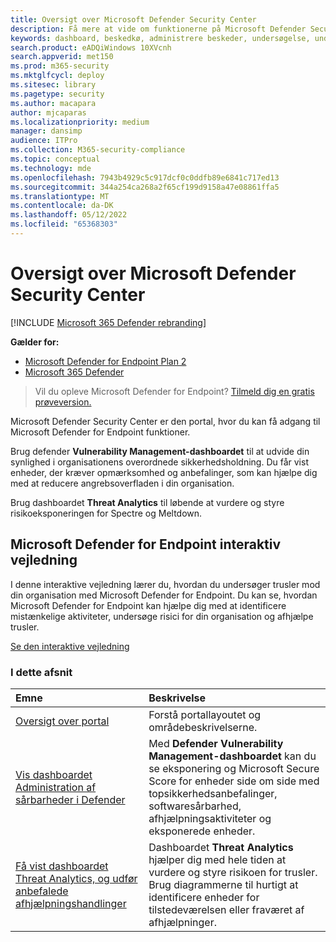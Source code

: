 ```yaml
---
title: Oversigt over Microsoft Defender Security Center
description: Få mere at vide om funktionerne på Microsoft Defender Security Center, herunder hvordan beskeder fungerer, og forslag til, hvordan du kan undersøge mulige brud og angreb.
keywords: dashboard, beskedkø, administrere beskeder, undersøgelse, undersøge beskeder, undersøge enheder, sende filer, dyb analyse, høj, mellem, lav, alvorsgrad, ioc, ioa
search.product: eADQiWindows 10XVcnh
search.appverid: met150
ms.prod: m365-security
ms.mktglfcycl: deploy
ms.sitesec: library
ms.pagetype: security
ms.author: macapara
author: mjcaparas
ms.localizationpriority: medium
manager: dansimp
audience: ITPro
ms.collection: M365-security-compliance
ms.topic: conceptual
ms.technology: mde
ms.openlocfilehash: 7943b4929c5c917dcf0c0ddfb89e6841c717ed13
ms.sourcegitcommit: 344a254ca268a2f65cf199d9158a47e08861ffa5
ms.translationtype: MT
ms.contentlocale: da-DK
ms.lasthandoff: 05/12/2022
ms.locfileid: "65368303"
---
```

# <a name="overview-of-microsoft-defender-security-center"></a>Oversigt over Microsoft Defender Security Center

[!INCLUDE [Microsoft 365 Defender rebranding](../../includes/microsoft-defender.md)]


**Gælder for:**
- [Microsoft Defender for Endpoint Plan 2](https://go.microsoft.com/fwlink/?linkid=2154037)
- [Microsoft 365 Defender](https://go.microsoft.com/fwlink/?linkid=2118804)


> Vil du opleve Microsoft Defender for Endpoint? [Tilmeld dig en gratis prøveversion.](https://signup.microsoft.com/create-account/signup?products=7f379fee-c4f9-4278-b0a1-e4c8c2fcdf7e&ru=https://aka.ms/MDEp2OpenTrial?ocid=docs-wdatp-usewdatp-abovefoldlink)

Microsoft Defender Security Center er den portal, hvor du kan få adgang til Microsoft Defender for Endpoint funktioner.

Brug defender **Vulnerability Management-dashboardet** til at udvide din synlighed i organisationens overordnede sikkerhedsholdning. Du får vist enheder, der kræver opmærksomhed og anbefalinger, som kan hjælpe dig med at reducere angrebsoverfladen i din organisation.

Brug dashboardet **Threat Analytics** til løbende at vurdere og styre risikoeksponeringen for Spectre og Meltdown.

## <a name="microsoft-defender-for-endpoint-interactive-guide"></a>Microsoft Defender for Endpoint interaktiv vejledning
I denne interaktive vejledning lærer du, hvordan du undersøger trusler mod din organisation med Microsoft Defender for Endpoint. Du kan se, hvordan Microsoft Defender for Endpoint kan hjælpe dig med at identificere mistænkelige aktiviteter, undersøge risici for din organisation og afhjælpe trusler.

[Se den interaktive vejledning](https://aka.ms/MSDE-IG)

### <a name="in-this-section"></a>I dette afsnit

Emne | Beskrivelse
:---|:---
[Oversigt over portal](portal-overview.md) | Forstå portallayoutet og områdebeskrivelserne.
[Vis dashboardet Administration af sårbarheder i Defender](../defender-vulnerability-management/tvm-dashboard-insights.md) | Med **Defender Vulnerability Management-dashboardet** kan du se eksponering og Microsoft Secure Score for enheder side om side med topsikkerhedsanbefalinger, softwaresårbarhed, afhjælpningsaktiviteter og eksponerede enheder.
[Få vist dashboardet Threat Analytics, og udfør anbefalede afhjælpningshandlinger](threat-analytics.md) | Dashboardet **Threat Analytics** hjælper dig med hele tiden at vurdere og styre risikoen for trusler. Brug diagrammerne til hurtigt at identificere enheder for tilstedeværelsen eller fraværet af afhjælpninger.
